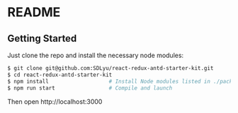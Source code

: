 # README

## Getting Started

Just clone the repo and install the necessary node modules:

```bash
$ git clone git@github.com:SDLyu/react-redux-antd-starter-kit.git
$ cd react-redux-antd-starter-kit
$ npm install                   # Install Node modules listed in ./package.json (may take a while the first time)
$ npm run start                 # Compile and launch
```

Then open http://localhost:3000

